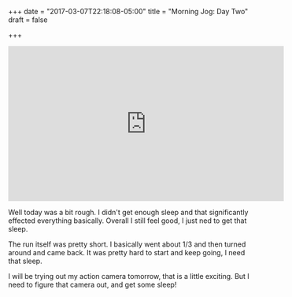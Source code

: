 +++
date = "2017-03-07T22:18:08-05:00"
title = "Morning Jog: Day Two"
draft = false

+++
<iframe width="560" height="315" src="https://www.youtube.com/embed/gVTzqz1YtcE" frameborder="0" allowfullscreen></iframe>

Well today was a bit rough.  I didn't get enough sleep and that significantly effected everything basically.  Overall I still feel good, I just ned to get that sleep.

The run itself was pretty short.  I basically went about 1/3 and then turned around and came back.  It was pretty hard to start and keep going, I need that sleep.

I will be trying out my action camera tomorrow, that is a little exciting.  But I need to figure that camera out, and get some sleep!


